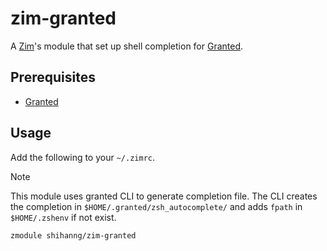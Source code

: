# zim-granted

A [Zim](https://zimfw.sh/)'s module that set up shell completion for [Granted](https://docs.commonfate.io/granted/introduction).

## Prerequisites

- [Granted](https://docs.commonfate.io/granted/getting-started)

## Usage

Add the following to your `~/.zimrc`.

> [!NOTE]
> This module uses granted CLI to generate completion file.
> The CLI creates the completion in `$HOME/.granted/zsh_autocomplete/`
> and adds `fpath` in `$HOME/.zshenv` if not exist.

```zsh
zmodule shihanng/zim-granted
```
